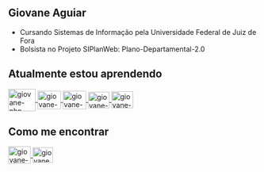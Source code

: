 ## Giovane Aguiar
- Cursando Sistemas de Informação pela Universidade Federal de Juiz de Fora
- Bolsista no Projeto SIPlanWeb: Plano-Departamental-2.0

<!-- ## Conhecimentos



<a href="#" target="_blank">
<img align="center" alt="giovane-vue" height="27" width="37" src="https://cdn.jsdelivr.net/npm/simple-icons@5.8.0/icons/html5.svg" style="max-width:100%;">
</a>

<a href="#" target="_blank">
<img align="center" alt="giovane-vue" height="27" width="37" src="https://cdn.jsdelivr.net/npm/simple-icons@5.8.0/icons/css3.svg" style="max-width:100%;">
</a>

<a href="#" target="_blank">
<img align="center" alt="giovane-javascript" height="27" width="37" src="https://cdn.jsdelivr.net/npm/simple-icons@5.8.0/icons/javascript.svg" style="max-width:100%;">
</a>

<a href="#" target="_blank">
<img align="center" alt="giovane-c" height="27" width="37" src="https://cdn.jsdelivr.net/npm/simple-icons@5.8.0/icons/c.svg" style="max-width:100%;">
</a>

<a href="#" target="_blank">
<img align="center" alt="giovane-vue" height="27" width="37" src="https://cdn.jsdelivr.net/npm/simple-icons@5.8.0/icons/vuedotjs.svg" style="max-width:100%;">
</a>


-->

## Atualmente estou aprendendo



<a href="#" target="_blank">
<img align="center" alt="giovane-php" height="45" width="55" src="https://cdn.jsdelivr.net/gh/devicons/devicon/icons/php/php-original.svg" style="max-width:100%;">
</a>

<a href="#" target="_blank">
<img align="center" alt="giovane-postgresql" height="37" width="47" src="https://cdn.jsdelivr.net/gh/devicons/devicon/icons/postgresql/postgresql-original.svg" style="max-width:100%;">
</a>

<a href="#" target="_blank">
<img align="center" alt="giovane-java" height="37" width="47" src="https://cdn.jsdelivr.net/gh/devicons/devicon/icons/java/java-original.svg" style="max-width:100%;">
</a>

<a href="#" target="_blank">
<img align="center" alt="giovane-vue" height="33" width="43" src="https://cdn.jsdelivr.net/gh/devicons/devicon/icons/vuejs/vuejs-original.svg" style="max-width:100%;">
</a>



<a href="#" target="_blank">
<img align="center" alt="giovane-ubuntu" height="34" width="44" src="https://cdn.jsdelivr.net/gh/devicons/devicon/icons/ubuntu/ubuntu-plain.svg" style="max-width:100%;">
</a>



## Como me encontrar

<a href="https://www.linkedin.com/in/giovane-aguiar/" target="_blank">
<img align="center" alt="giovane-linkedin" height="35" width="45" src="https://cdn.jsdelivr.net/gh/devicons/devicon/icons/linkedin/linkedin-original.svg" style="max-width:100%;">
</a>

<a href="mailto:giovaneaguiar@ice.ufjf.br" target="_blank">
<img align="center" alt="giovane-email" height="31" width="41" src="https://cdn.jsdelivr.net/gh/devicons/devicon/icons/google/google-original.svg" style="max-width:100%"
</a> 

 
  


<!--

##


[![Top Langs](https://github-readme-stats.vercel.app/api/top-langs/?username=giovaneaguiar&layout=compact&theme=dark&langs_count=6&count_private=true)](https://github.com/anuraghazra/github-readme-stats)
 
[![Linkedin Badge](https://img.shields.io/badge/-Giovane%20Aguiar-6633cc?style=flat-square&logo=Linkedin&logoColor=white&link=https://www.linkedin.com/in/giovane-aguiar/)](https://www.linkedin.com/in/giovane-aguiar/)  -
[![Gmail Badge](https://img.shields.io/badge/-giovaneaguiar@ice.ufjf.br-6633cc?style=flat-square&logo=Gmail&logoColor=white&link=mailto:giovaneaguiar@ice.ufjf.br)](mailto:giovaneaguiar@ice.ufjf.br)
-->
<!--
**giovaneaguiar/giovaneaguiar** is a ✨ _special_ ✨ repository because its `README.md` (this file) appears on your GitHub profile.

Here are some ideas to get you started:

- 🔭 I’m currently working on ...
- 🌱 I’m currently learning ...
- 👯 I’m looking to collaborate on ...
- 🤔 I’m looking for help with ...
- 💬 Ask me about ...
- 📫 How to reach me: ...
- 😄 Pronouns: ...
- ⚡ Fun fact: ...
-->

